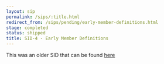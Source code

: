 ```yaml
---
layout: sip
permalink: /sips/:title.html
redirect_from: /sips/pending/early-member-definitions.html
stage: completed
status: shipped
title: SID-4 - Early Member Definitions
---
```


This was an older SID that can be found [here](https://www.scala-lang.org/sid/4)
